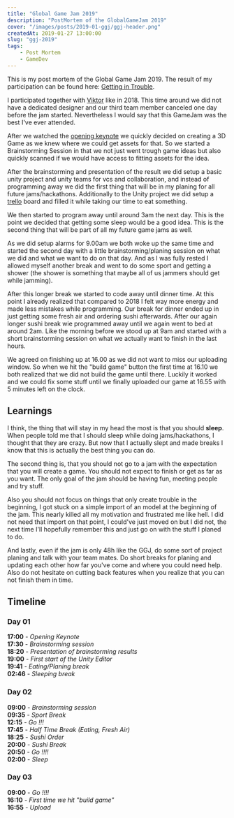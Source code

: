 ```yaml
---
title: "Global Game Jam 2019"
description: "PostMortem of the GlobalGameJam 2019"
cover: "/images/posts/2019-01-ggj/ggj-header.png"
createdAt: 2019-01-27 13:00:00
slug: "ggj-2019"
tags:
    - Post Mortem
    - GameDev
---
```


This is my post mortem of the Global Game Jam 2019. The result of my participation can be found here: [Getting in Trouble](https://globalgamejam.org/2019/games/getting-trouble).

I participated together with [Viktor](https://www.scatteredwolf.com) like in 2018. This time around we did not have a dedicated designer and our third team member canceled one day before the jam started. Nevertheless I would say that this GameJam was the best I've ever attended.

After we watched the [opening keynote](https://www.youtube.com/watch?v=pUohwjq9RkA&t=1s) we quickly decided on creating a 3D Game as we knew where we could get assets for that. So we started a Brainstorming Session in that we not just went trough game ideas but also quickly scanned if we would have access to fitting assets for the idea.

After the brainstorming and presentation of the result we did setup a basic unity project and unity teams for vcs and collaboration, and instead of programming away we did the first thing that will be in my planing for all future jams/hackathons.
Additionally to the Unity project we did setup a [trello](https://www.trello.com) board and filled it while taking our time to eat something.

We then started to program away until around 3am the next day. This is the point we decided that getting some sleep would be a good idea. This is the second thing that will be part of all my future game jams as well.

As we did setup alarms for 9.00am we both woke up the same time and started the second day with a little brainstorming/planing session on what we did and what we want to do on that day. And as I was fully rested I allowed myself another break and went to do some sport and getting a shower (the shower is something that maybe all of us jammers should get while jamming).

After this longer break we started to code away until dinner time. At this point I already realized that compared to 2018 I felt way more energy and made less mistakes while programming.
Our break for dinner ended up in just getting some fresh air and ordering sushi afterwards. After our again longer sushi break wie programmed away until we again went to bed at around 2am. Like the morning before we stood up at 9am and started with a short brainstorming session on what we actually want to finish in the last hours.

We agreed on finishing up at 16.00 as we did not want to miss our uploading window. So when we hit the "build game" button the first time at 16.10 we both realized that we did not build the game until there. Luckily it worked and we could fix some stuff until we finally uploaded our game at 16.55 with 5 minutes left on the clock.

## Learnings

I think, the thing that will stay in my head the most is that you should __sleep__. When people told me that I should sleep while doing jams/hackathons, I thought that they are crazy. But now that I actually slept and made breaks I know that this is actually the best thing you can do.

The second thing is, that you should not go to a jam with the expectation that you will create a game.
You should not expect to finish or get as far as you want. The only goal of the jam should be having fun, meeting people and try stuff.

Also you should not focus on things that only create trouble in the beginning, I got stuck on a simple import of an model at the beginning of the jam. This nearly killed all my motivation and frustrated me like hell. I did not need that import on that point, I could've just moved on but I did not, the next time I'll hopefully remember this and just go on with the stuff I planed to do.

And lastly, even if the jam is only 48h like the GGJ, do some sort of project planing and talk with your team mates. Do short breaks for planing and updating each other how far you've come and where you could need help. Also do not hesitate on cutting back features when you realize that you can not finish them in time.

## Timeline

### Day 01

__17:00__ - *Opening Keynote*  
__17:30__ - *Brainstorming session*  
__18:20__ - *Presentation of brainstorming results*  
__19:00__ - *First start of the Unity Editor*  
__19:41__ - *Eating/Planing break*  
__02:46__ - *Sleeping break*  

### Day 02

__09:00__ - *Brainstorming session*  
__09:35__ - *Sport Break*  
__12:15__ - *Go !!!*  
__17:45__ - *Half Time Break (Eating, Fresh Air)*  
__18:25__ - *Sushi Order*  
__20:00__ - *Sushi Break*  
__20:50__ - *Go !!!!*  
__02:00__ - *Sleep*  

### Day 03

__09:00__ - *Go !!!!*  
__16:10__ - *First time we hit "build game"*  
__16:55__ - *Upload*  
